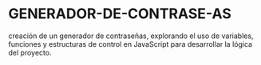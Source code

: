 # GENERADOR-DE-CONTRASE-AS
creación de un generador de contraseñas, explorando el uso de variables, funciones y estructuras de control en JavaScript para desarrollar la lógica del proyecto.
